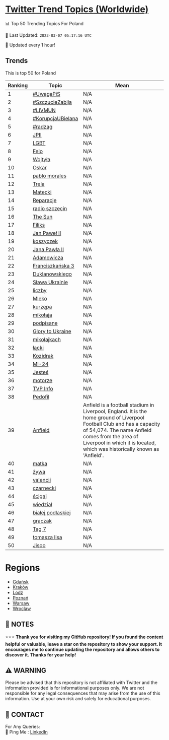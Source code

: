 [Twitter Trend Topics (Worldwide)](https://github.com/ErcinDedeoglu/Twitter-Trend-Topics)
==========


📊 Top 50 Trending Topics For Poland

📆 Last Updated: `2023-03-07 05:17:16 UTC`

🔧 Updated every 1 hour!


## Trends

This is top 50 for Poland

| Ranking | Topic | Mean |
| ------- | ------------ | ------------ |
| 1 | [#UwagaPiS](http://twitter.com/search?q=%23UwagaPiS) | N/A |
| 2 | [#SzczucieZabija](http://twitter.com/search?q=%23SzczucieZabija) | N/A |
| 3 | [#LIVMUN](http://twitter.com/search?q=%23LIVMUN) | N/A |
| 4 | [#KorupcjaUBielana](http://twitter.com/search?q=%23KorupcjaUBielana) | N/A |
| 5 | [#radzag](http://twitter.com/search?q=%23radzag) | N/A |
| 6 | [JPII](http://twitter.com/search?q=JPII) | N/A |
| 7 | [LGBT](http://twitter.com/search?q=LGBT) | N/A |
| 8 | [Feio](http://twitter.com/search?q=Feio) | N/A |
| 9 | [Wojtyła](http://twitter.com/search?q=Wojty%c5%82a) | N/A |
| 10 | [Oskar](http://twitter.com/search?q=Oskar) | N/A |
| 11 | [pablo morales](http://twitter.com/search?q=pablo+morales) | N/A |
| 12 | [Trela](http://twitter.com/search?q=Trela) | N/A |
| 13 | [Matecki](http://twitter.com/search?q=Matecki) | N/A |
| 14 | [Reparacje](http://twitter.com/search?q=Reparacje) | N/A |
| 15 | [radio szczecin](http://twitter.com/search?q=radio+szczecin) | N/A |
| 16 | [The Sun](http://twitter.com/search?q=The+Sun) | N/A |
| 17 | [Filiks](http://twitter.com/search?q=Filiks) | N/A |
| 18 | [Jan Paweł II](http://twitter.com/search?q=Jan+Pawe%c5%82+II) | N/A |
| 19 | [koszyczek](http://twitter.com/search?q=koszyczek) | N/A |
| 20 | [Jana Pawła II](http://twitter.com/search?q=Jana+Paw%c5%82a+II) | N/A |
| 21 | [Adamowicza](http://twitter.com/search?q=Adamowicza) | N/A |
| 22 | [Franciszkańska 3](http://twitter.com/search?q=Franciszka%c5%84ska+3) | N/A |
| 23 | [Duklanowskiego](http://twitter.com/search?q=Duklanowskiego) | N/A |
| 24 | [Sława Ukrainie](http://twitter.com/search?q=S%c5%82awa+Ukrainie) | N/A |
| 25 | [liczby](http://twitter.com/search?q=liczby) | N/A |
| 26 | [Mleko](http://twitter.com/search?q=Mleko) | N/A |
| 27 | [kurzępa](http://twitter.com/search?q=kurz%c4%99pa) | N/A |
| 28 | [mikołaja](http://twitter.com/search?q=miko%c5%82aja) | N/A |
| 29 | [podpisane](http://twitter.com/search?q=podpisane) | N/A |
| 30 | [Glory to Ukraine](http://twitter.com/search?q=Glory+to+Ukraine) | N/A |
| 31 | [mikołajkach](http://twitter.com/search?q=miko%c5%82ajkach) | N/A |
| 32 | [łącki](http://twitter.com/search?q=%c5%82%c4%85cki) | N/A |
| 33 | [Kozidrak](http://twitter.com/search?q=Kozidrak) | N/A |
| 34 | [MI-24](http://twitter.com/search?q=MI-24) | N/A |
| 35 | [Jesteś](http://twitter.com/search?q=Jeste%c5%9b) | N/A |
| 36 | [motorze](http://twitter.com/search?q=motorze) | N/A |
| 37 | [TVP Info](http://twitter.com/search?q=TVP+Info) | N/A |
| 38 | [Pedofil](http://twitter.com/search?q=Pedofil) | N/A |
| 39 | [Anfield](http://twitter.com/search?q=Anfield) | Anfield is a football stadium in Liverpool, England. It is the home ground of Liverpool Football Club and has a capacity of 54,074. The name Anfield comes from the area of Liverpool in which it is located, which was historically known as 'Anfield'. |
| 40 | [matka](http://twitter.com/search?q=matka) | N/A |
| 41 | [żywa](http://twitter.com/search?q=%c5%bcywa) | N/A |
| 42 | [valencii](http://twitter.com/search?q=valencii) | N/A |
| 43 | [czarnecki](http://twitter.com/search?q=czarnecki) | N/A |
| 44 | [ścigaj](http://twitter.com/search?q=%c5%9bcigaj) | N/A |
| 45 | [wiedział](http://twitter.com/search?q=wiedzia%c5%82) | N/A |
| 46 | [białej podlaskiej](http://twitter.com/search?q=bia%c5%82ej+podlaskiej) | N/A |
| 47 | [graczak](http://twitter.com/search?q=graczak) | N/A |
| 48 | [Tag 7](http://twitter.com/search?q=Tag+7) | N/A |
| 49 | [tomasza lisa](http://twitter.com/search?q=tomasza+lisa) | N/A |
| 50 | [Jisoo](http://twitter.com/search?q=Jisoo) | N/A |



# Regions

* [Gdańsk](</Poland/Gdańsk.md>)
* [Kraków](</Poland/Kraków.md>)
* [Lodz](</Poland/Lodz.md>)
* [Poznań](</Poland/Poznań.md>)
* [Warsaw](</Poland/Warsaw.md>)
* [Wroclaw](</Poland/Wroclaw.md>)



## 📝 NOTES

⭐⭐⭐ **Thank you for visiting my GitHub repository! If you found the content helpful or valuable, leave a star on the repository to show your support. It encourages me to continue updating the repository and allows others to discover it. Thanks for your help!**


## ⚠️ WARNING

Please be advised that this repository is not affiliated with Twitter and the information provided is for informational purposes only. We are not responsible for any legal consequences that may arise from the use of this information. Use at your own risk and solely for educational purposes.


## 📨 CONTACT

 For Any Queries:  
            🏓 Ping Me : [LinkedIn](https://www.linkedin.com/in/ercindedeoglu/)
